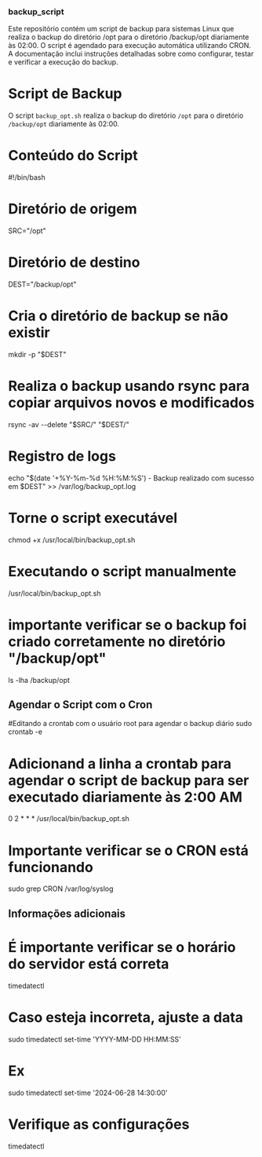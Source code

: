 ### backup_script

Este repositório contém um script de backup para sistemas Linux que realiza o backup do diretório /opt para o diretório /backup/opt diariamente às 02:00. O script é agendado para execução automática utilizando CRON. A documentação inclui instruções detalhadas sobre como configurar, testar e verificar a execução do backup.

# Script de Backup

O script `backup_opt.sh` realiza o backup do diretório `/opt` para o diretório `/backup/opt` diariamente às 02:00.

# Conteúdo do Script

#!/bin/bash

# Diretório de origem
SRC="/opt"

# Diretório de destino
DEST="/backup/opt"

# Cria o diretório de backup se não existir
mkdir -p "$DEST"

# Realiza o backup usando rsync para copiar arquivos novos e modificados
rsync -av --delete "$SRC/" "$DEST/"

# Registro de logs
echo "$(date '+%Y-%m-%d %H:%M:%S') - Backup realizado com sucesso em $DEST" >> /var/log/backup_opt.log

# Torne o script executável
chmod +x /usr/local/bin/backup_opt.sh

# Executando o script manualmente
/usr/local/bin/backup_opt.sh

# importante verificar se o backup foi criado corretamente no diretório "/backup/opt"
ls -lha /backup/opt

## Agendar o Script com o Cron

#Editando a crontab com o usuário root para agendar o backup diário
sudo crontab -e

# Adicionand a linha a crontab para agendar o script de backup para ser executado diariamente às 2:00 AM
0 2 * * * /usr/local/bin/backup_opt.sh

# Importante verificar se o CRON está funcionando 
sudo grep CRON /var/log/syslog

## Informações adicionais
# É importante verificar se o horário do servidor está correta
timedatectl

# Caso esteja incorreta, ajuste a data
sudo timedatectl set-time 'YYYY-MM-DD HH:MM:SS'
# Ex
sudo timedatectl set-time '2024-06-28 14:30:00'

# Verifique as configurações
timedatectl
























